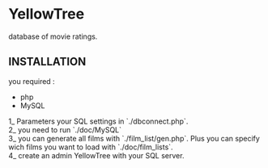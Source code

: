 # YellowTree
database of movie ratings.

## INSTALLATION
you required :
<ul>
<li>php</li>
<li>MySQL</li>
</ul>
1_ Parameters your SQL settings in `./dbconnect.php`.<br>
2_ you need to run `./doc/MySQL`<br>
3_ you can generate all films with `./film_list/gen.php`. Plus you can specify wich films you want to load with `./doc/film_lists`.<br>
4_ create an admin YellowTree with your SQL server.
